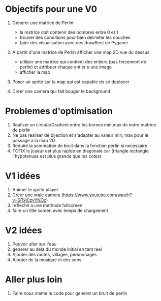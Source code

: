Objectifs pour une V0
======================

1. Generer une matrice de Perlin
    - la matrice doit contenir des nombres entre 0 et 1
    - trouver des conditions pour bien delimiter les couches
    - faire des visualisation avec des drawRect de Pygame

2. A partir d'une matrice de Perlin afficher une map 2D vue du dessus
    - utiliser une matrice qui contient des entiers (pas forcement de perlin) et attribuer chaque entier à une image
    - afficher la map

3. Poser un sprite sur la map qui est capable de se deplacer

4. Creer une camera qui fait bouger le background


Problemes d'optimisation
========================

1. Realiser un circularGradient entre les bornes min,max de notre matrice de perlin
2. Ne pas realiser de bijection et s'adapter au valeur min, max pour le passage à la map 2D
3. Reduire la sommation de bruit dans la fonction perlin si necessaire
4. TOFIX le joueur est plus rapide en diagonale car (triangle rectangle l'hypotenuse est plus grande que les cotes)

V1 idées
=========
1. Animer le sprite player
2. Creer une vraie camera (https://www.youtube.com/watch?v=GTxiCzvYNOc)
3. reflechir a une methode fullscreen
4. faire un title screen avec temps de chargement



V2 idées
========
1. Pouvoir aller sur l'eau
2. generer au dela du monde initial en tant reel
3. Ajouter des routes, villages, personnages
4. Ajouter de la musique et des sons


Aller plus loin
===============
1. Faire nous meme le code pour generer un bruit de perlin